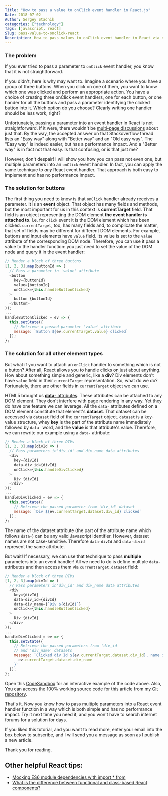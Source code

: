 ```yaml
---
Title: "How to pass a value to onClick event handler in React.js"
Date: 2018-07-02
Author: Sergey Stadnik
categories: ["technology"]
Tags: [javascript, react]
Slug: pass-value-to-onclick-react
Description: How to pass values to onClick event handler in React via data attributes.
---
```


### The problem

If you ever tried to pass a parameter to `onClick` event handler, you know that it is not straightforward.

If you didn't, here is why may want to. Imagine a scenario where you have a group of three buttons. When you click on one of them, you want to know which one was clicked and perform an appropriate action. You have a choice of creating three onClick event handlers, one for each button, or one hander for all the buttons and pass a parameter identifying the clicked button into it. Which option do you choose? Clearly writing one handler should be less work, right?

Unfortunately, passing a parameter into an event handler in React is not straightforward. If it were, there wouldn't be [multi-page discussions](https://stackoverflow.com/questions/29810914/react-js-onclick-cant-pass-value-to-method) about just that. By the way, the accepted answer on that Stackoverflow thread lists an "Easy way" along with "Better way" and an "Old easy way". The "Easy way" is indeed easier, but has a performance impact. And a "Better way" is in fact not that easy. Is that confusing, or is that just me?

However, don't despair! I will show you how you can pass not even one, but multiple parameters into an `onClick` event handler. In fact, you can apply the same technique to _any_ React event handler. That approach is both easy to implement and has no performance impact.

<!--more-->

### The solution for buttons

The first thing you need to know is that `onClick` handler already receives a parameter. It is an **event** object. That object has many fields and methods, but the most important for us in this context is **currentTarget** field. That field is an object representing the DOM element **the event handler is attached to**. I.e. for `click` event it is the DOM element which has been clicked. `currentTarget`, too, has many fields and, to complicate the matter, that set of fields may be different for different DOM elements. For example, buttons and input elements have `value` field. Its value is set to the `value` attribute of the corresponding DOM node. Therefore, you can use it pass a value to the handler function: you just need to set the value of the DOM node and query it in the event handler:

```js
// Render a block of three buttons
[1, 2, 3].map(buttonId => (
  // Pass a parameter in 'value' attribute
  <button
    key={buttonId}
    value={buttonId}
    onClick={this.handleButtonClicked}
  >
    button {buttonId}
  </button>
));
...
handleButtonClicked = ev => {
  this.setState({
    // Retrieve a passed parameter 'value' attribute
    message: `Button ${ev.currentTarget.value} clicked`
  });
};
```

### The solution for all other element types

But what if you want to attach an `onClick` handler to something which is not a button? After all, React allows you to handle clicks on just about anything. How about something simple and generic, like a **div**? Div elements don't have `value` field in their `currentTarget` representation. So, what do we do? Fortunately, there are other fields in `currentTarget` object we can use.

HTML5 brought us [**data-** attributes](https://developer.mozilla.org/en-US/docs/Web/HTML/Global_attributes/data-*). These attributes can be attached to any DOM element. They don't interfere with page rendering in any way. Yet they do have one feature we can leverage. All the `data-` attributes defined on a DOM element constitute that element's **dataset**. That dataset can be accessed via `dataset` field of the `currentTarget` object. `dataset` is a key-value structure, whey **key** is the part of the attribute name immediately followed by `data-` word, and the **value** is that attribute's value. Therefore, we can rewrite our example using a `data-` attribute:

```js
// Render a block of three DIVs
[1, 2, 3].map(divId => (
  // Pass parameters in'div_id' and div_name data attributes
  <div
    key={divId}
    data-div_id={divId}
    onClick={this.handleDivClicked}
  >
    Div {divId}
  </div>
));
...
handleDivClicked = ev => {
  this.setState({
    // Retrieve the passed parameter from 'div_id' dataset
    message: `Div ${ev.currentTarget.dataset.div_id} clicked`
  });
};
```

The name of the dataset attribute (the part of the attribute name which follows `data-`) can be any valid Javascript identifier. However, dataset names are not case-sensitive. Therefore `data-divId` and `data-divid` represent the same attribute.

But wait! If necessary, we can use that technique to pass **multiple** parameters into an event handler! All we need to do is define multiple ``data-`` attributes and then access them via `currentTarget.dataset` field:

```js
// Render a block of three DIVs
[1, 2, 3].map(divId => (
  // Pass parameters in'div_id' and div_name data attributes
  <div
    key={divId}
    data-div_id={divId}
    data-div_name={`Div ${divId}`}
    onClick={this.handleButtonClicked}
  >
    Div {divId}
  </div>
));
...
handleDivClicked = ev => {
  this.setState({
    // Retrieve the passed parameters from 'div_id'
    // and 'div_name' datasets
    message: `Clicked div Id ${ev.currentTarget.dataset.div_id}, name ${
      ev.currentTarget.dataset.div_name
    }`
  });
};
```

Open this [CodeSandbox](https://codesandbox.io/s/github/ozmoroz/react-pass-parameter-to-onClick/tree/master/) for an interactive example of the code above. Also, You can access the 100% working source code for this article from [my Git repository](https://github.com/ozmoroz/react-pass-parameter-to-onClick).

That's it. Now you know how to pass multiple parameters into a React event handler function in a way which is both simple and has no performance impact. Try it next time you need it, and you won't have to search internet forums for a solution for days.

If you liked this tutorial, and you want to read more, enter your email into the box below to subscribe, and I will send you a message as soon as I publish a new article.

Thank you for reading.

## Other helpful React tips:

- [Mocking ES6 module dependencies with import * from](/2017/09/mocking-es6-dependencies-1/)
- [What is the difference between functional and class-based React components?](/2018/08/react-functional-vs-class-components/)

